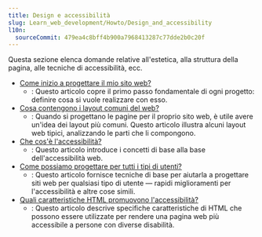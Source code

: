 ```yaml
---
title: Design e accessibilità
slug: Learn_web_development/Howto/Design_and_accessibility
l10n:
  sourceCommit: 479ea4c8bff4b900a7968413287c77dde2b0c20f
---
```


Questa sezione elenca domande relative all'estetica, alla struttura della pagina, alle tecniche di accessibilità, ecc.

- [Come inizio a progettare il mio sito web?](/it/docs/Learn_web_development/Howto/Design_and_accessibility/Thinking_before_coding)
  - : Questo articolo copre il primo passo fondamentale di ogni progetto: definire cosa si vuole realizzare con esso.
- [Cosa contengono i layout comuni del web?](/it/docs/Learn_web_development/Howto/Design_and_accessibility/Common_web_layouts)
  - : Quando si progettano le pagine per il proprio sito web, è utile avere un'idea dei layout più comuni. Questo articolo illustra alcuni layout web tipici, analizzando le parti che li compongono.
- [Che cos'è l'accessibilità?](/it/docs/Learn_web_development/Howto/Design_and_accessibility/What_is_accessibility)
  - : Questo articolo introduce i concetti di base alla base dell'accessibilità web.
- [Come possiamo progettare per tutti i tipi di utenti?](/it/docs/Learn_web_development/Howto/Design_and_accessibility/Design_for_all_types_of_users)
  - : Questo articolo fornisce tecniche di base per aiutarla a progettare siti web per qualsiasi tipo di utente — rapidi miglioramenti per l'accessibilità e altre cose simili.
- [Quali caratteristiche HTML promuovono l'accessibilità?](/it/docs/Learn_web_development/Howto/Design_and_accessibility/HTML_features_for_accessibility)
  - : Questo articolo descrive specifiche caratteristiche di HTML che possono essere utilizzate per rendere una pagina web più accessibile a persone con diverse disabilità.
